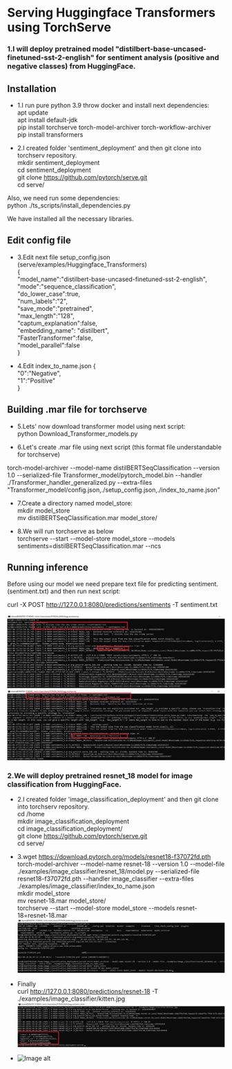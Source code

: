 # Serving Huggingface Transformers using TorchServe

### 1.I will deploy pretrained model "distilbert-base-uncased-finetuned-sst-2-english" for sentiment analysis (positive and negative classes) from HuggingFace.



## Installation
* 1.I run pure python 3.9 throw docker and install next dependencies:<br/>
apt update <br/>
apt install default-jdk  <br/>
pip install torchserve torch-model-archiver torch-workflow-archiver <br/>
pip install transformers <br/>

* 2.I created folder 'sentiment_deployment' and then git clone into torchserv repository.<br/>
mkdir sentiment_deployment <br/>
cd sentiment_deployment <br/>
git clone https://github.com/pytorch/serve.git <br/>
cd serve/ <br/>

Also, we need run some dependencies: <br/>
python ./ts_scripts/install_dependencies.py

We have installed all the necessary libraries.

## Edit config file
* 3.Edit next file setup_config.json (serve/examples/Huggingface_Transformers) <br/>
{ <br/>
 "model_name":"distilbert-base-uncased-finetuned-sst-2-english", <br/>
 "mode":"sequence_classification", <br/>
 "do_lower_case":true, <br/>
 "num_labels":"2", <br/>
 "save_mode":"pretrained", <br/>
 "max_length":"128",<br/>
 "captum_explanation":false, <br/>
 "embedding_name": "distilbert", <br/>
 "FasterTransformer":false, <br/>
 "model_parallel":false <br/>
}

* 4.Edit index_to_name.json
{ <br/>
 "0":"Negative", <br/>
 "1":"Positive" <br/>
} <br/>
## Building .mar file for torchserve
* 5.Lets' now download transformer model using next script: <br/>
python Download_Transformer_models.py <br/>


* 6.Let's create .mar file using next script (this format file understandable for torchserve) <br/>

torch-model-archiver --model-name distilBERTSeqClassification --version 1.0 --serialized-file Transformer_model/pytorch_model.bin --handler ./Transformer_handler_generalized.py --extra-files "Transformer_model/config.json,./setup_config.json,./index_to_name.json"

* 7.Create a directory named model_store: <br/>
mkdir model_store <br/>
mv distilBERTSeqClassification.mar model_store/  <br/>

* 8.We will run torchserve as below <br/>
torchserve --start --model-store model_store --models sentiments=distilBERTSeqClassification.mar --ncs <br/>


## Running inference

Before using our model we need prepare text file for predicting sentiment.(sentiment.txt) and then run next script: <br/>

curl -X POST http://127.0.0.1:8080/predictions/sentiments -T sentiment.txt

![Image alt](https://github.com/shaimarus/torchserve_hugging/blob/main/Negative_examples.png)
![Image alt](https://github.com/shaimarus/torchserve_hugging/blob/main/Positive_examples.png)


### 2.We will deploy pretrained resnet_18 model for image classification from HuggingFace.



* 2.I created folder 'image_classification_deployment' and then git clone into torchserv repository.<br/>
cd /home <br/>
mkdir image_classification_deployment <br/>
cd image_classification_deployment/ <br/>
git clone https://github.com/pytorch/serve.git <br/>
cd serve/ <br/>

* 3.wget https://download.pytorch.org/models/resnet18-f37072fd.pth <br/>
torch-model-archiver --model-name resnet-18 --version 1.0 --model-file ./examples/image_classifier/resnet_18/model.py --serialized-file resnet18-f37072fd.pth --handler image_classifier --extra-files ./examples/image_classifier/index_to_name.json <br/>
mkdir model_store <br/>
mv resnet-18.mar model_store/ <br/>
torchserve --start --model-store model_store --models resnet-18=resnet-18.mar <br/>
![Image alt](https://github.com/shaimarus/torchserve_hugging/blob/main/install.jpg)

* Finally <br/>
curl http://127.0.0.1:8080/predictions/resnet-18 -T ./examples/image_classifier/kitten.jpg <br/>
![Image alt](https://github.com/shaimarus/torchserve_hugging/blob/main/inference.jpg)


* ![Image alt](https://github.com/pytorch/serve/blob/master/examples/image_classifier/kitten.jpg)
